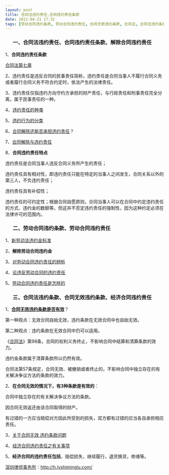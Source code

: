 ```yaml
---
layout: post
title: 合同法违约责任,合同违约责任条款
date: 2011-04-21 17:32
tags: [劳动合同违约条款, 劳动合同违约责任, 合同无效违约条款, 合同法, 合同法违约条款, 深圳合同纠纷律师, 经济合同违约责任, 解除合同违约责任]
---
```

<ol>
<h3>一、合同法违约责任、合同违约责任条款、解除合同违约责任</h3>
</ol>
1、<strong>合同违约责任条款</strong>

<a href="http://www.gov.cn/banshi/2005-07/11/content_13695_3.htm" target="_blank">合同法第七章</a>

2、违约责任是违反合同的民事责任简称，违约责任是合同当事人不履行合同义务或者履行合同义务不符合约定时，依法产生的法律责任。

3、违约责任仅指违约方向守约方承担的财产责任，与行政责任和刑事责任完全分离，属于民事责任的一种。

4、<a href="http://wiki.mbalib.com/wiki/%E8%BF%9D%E7%BA%A6%E8%B4%A3%E4%BB%BB#.E8.BF.9D.E7.BA.A6.E8.B4.A3.E4.BB.BB.E7.9A.84.E7.A7.8D.E7.B1.BB" target="_blank">违约责任的种类</a>

5、<a href="http://baike.baidu.com/view/299861.htm#4" target="_blank">违约行为的分类</a>

6、<a href="http://www.lawtime.cn/article/lll745232750326oo9323" target="_blank">合同解除还能否承担违约责任</a>？

7、<a href="http://lulawyer.blog.bokee.net/bloggermodule/blog_viewblog.do?id=681184" target="_blank">合同解除与违约责任</a>

8、<strong>合同违约责任特点</strong>

违约责任是合同当事人违反合同义务所产生的责任；

违约责任具有相对性，即违约责任只能在特定的当事人之间发生，合同关系以外的第三人，不负违约责任；

违约责任具有补偿性；

违约责任的可约定性；根据合同自愿原则，合同当事人可以在合同中约定违约责任的方式、违约金的数额等，但这并不否定违约责任的强制性，因为这种约定必须在法律许可的范围内。
<ol>
<h3>二、劳动合同违约条款、劳动合同违约责任</h3>
</ol>
1、<a href="http://h.lvshiminglu.com/law/240.html" target="_blank">新劳动法违约金标准</a>

2、<strong>解除劳动合同违约金</strong>

3、<a href="http://www.chinacourt.org/public/detail.php?id=187741" target="_blank">对劳动合同违约责任的辨析</a>

4、<a href="http://www.law001.net/n656c115.aspx" target="_blank">论违反劳动合同的违约责任</a>

5、<a href="http://news.9ask.cn/ldjf/laodongzhishi/laodongguanxi/201001/304413.html" target="_blank">劳动合同违约责任是怎样的</a>
<ol>
<h3>三、合同法违约条款、合同无效违约条款、经济合同违约责任</h3>
</ol>
1、<a href="http://lawyerzgz.blog.bokee.net/bloggermodule/blog_viewblog.do?id=3846976" target="_blank"><strong>合同无效违约条款是否有效</strong></a>？

第一种观点：无效合同自始无效，违约条款在无效合同中也自始无效。

第二种观点：违约条款在无效合同中仍可以适用。

《<a href="http://h.lvshiminglu.com/law/category/contract" target="_blank">合同法</a>》第98条，合同的权利义务终止，不影响合同中结算和清算条款的效力。

违约金条款属于清算条款所以仍然有效。

合同法第57条规定，合同无效、被撤销或者终止的，不影响合同中独立存在的有关解决争议方法的条款的效力。

2、<strong>在合同无效的情况下，有3种条款是有效的</strong>：

合同中独立存在的有关解决争议方法的条款。

因合同无效返还由该合同取得的财产。

有过错的一方应当赔偿对方因此所受到的损失，双方都有过错的应当各自承担相应责任。

3、<a href="http://china.findlaw.cn/ask/question_1166229.html" target="_blank">关于合同无效 违约条款问题</a>

4、<a href="http://china.findlaw.cn/hetongfa/weiyuezeren/6566.html" target="_blank">经济合同违约责任之有关事项</a>

5、<strong>经济合同的违约责任包括</strong>，赔偿损失，继续履行，退货换货，修缮等。

<a href="http://h.lvshiminglu.com/">深圳律师事务所</a>：<a href="http://h.lvshiminglu.com/">http://h.lvshiminglu.com/</a>

